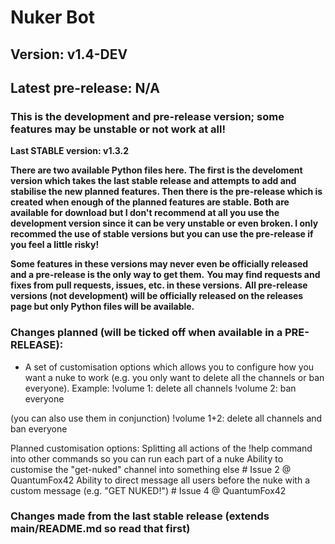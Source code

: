 # Nuker Bot
## Version: v1.4-DEV
## Latest pre-release: N/A
### This is the development and pre-release version; some features may be unstable or not work at all!
**Last STABLE version: v1.3.2**

**There are two available Python files here. The first is the develoment version which takes the last stable release and attempts to add and stabilise the new planned features. Then there is the pre-release which is created when enough of the planned features are stable. Both are available for download but I don't recommend at all you use the development version since it can be very unstable or even broken. I only recommed the use of stable versions but you can use the pre-release if you feel a little risky!**

**Some features in these versions may never even be officially released and a pre-release is the only way to get them.**
**You may find requests and fixes from pull requests, issues, etc. in these versions.**
**All pre-release versions (not development) will be officially released on the releases page but only Python files will be available.**

### Changes planned (will be ticked off when available in a PRE-RELEASE):
- A set of customisation options which allows you to configure how you want a nuke to work (e.g. you only want to delete all the channels or ban everyone). Example:
!volume 1: delete all channels
!volume 2: ban everyone

(you can also use them in conjunction)
!volume 1+2: delete all channels and ban everyone

Planned customisation options:
Splitting all actions of the !help command into other commands so you can run each part of a nuke
Ability to customise the "get-nuked" channel into something else # Issue 2 @ QuantumFox42
Ability to direct message all users before the nuke with a custom message (e.g. "GET NUKED!") # Issue 4 @ QuantumFox42

### Changes made from the last stable release (extends main/README.md so read that first)


